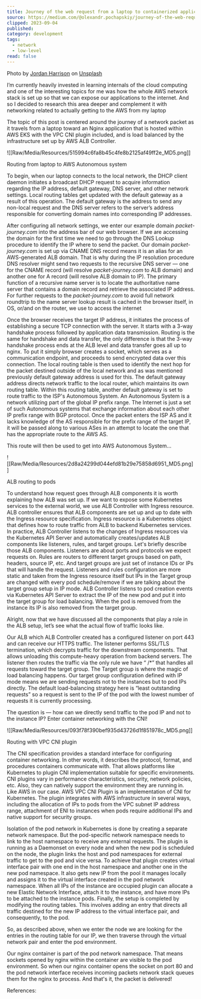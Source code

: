 ```yaml
---
title: Journey of the web request from a laptop to containerized application
source: https://medium.com/@olexandr.pochapskiy/journey-of-the-web-request-from-a-laptop-to-containerized-application-9f6ea4211bb9
clipped: 2023-09-04
published: 
category: development
tags:
  - network
  - low-level
read: false
---
```


Photo by [Jordan Harrison](https://unsplash.com/@jordanharrison?utm_source=medium&utm_medium=referral) on [Unsplash](https://unsplash.com/?utm_source=medium&utm_medium=referral)

I’m currently heavily invested in learning internals of the cloud computing and one of the interesting topics for me was how the whole AWS network stack is set up so that we can expose our applications to the internet. And so I decided to research this area deeper and complement it with networking related to actually getting to the AWS from my laptop

The topic of this post is centered around the journey of a network packet as it travels from a laptop toward an Nginx application that is hosted within AWS EKS with the VPC CNI plugin included, and is load balanced by the infrastructure set up by AWS ALB Controller.

![[Raw/Media/Resources/515994c6fa8b45c4fe8b2125af49ff2e_MD5.png]]

Routing from laptop to AWS Autonomous system

To begin, when our laptop connects to the local network, the DHCP client daemon initiates a broadcast DHCP request to acquire information regarding the IP address, default gateway, DNS server, and other network settings. Local routing tables get updated with the default gateway as a result of this operation. The default gateway is the address to send any non-local request and the DNS server refers to the server’s address responsible for converting domain names into corresponding IP addresses.

After configuring all network settings, we enter our example domain *packet-journey.com* into the address bar of our web browser. If we are accessing the domain for the first time we need to go through the DNS Lookup procedure to identify the IP where to send the packet. Our domain *packet-journey.com* is set up via CNAME DNS record means it is an alias for an AWS-generated ALB domain. That is why during the IP resolution procedure DNS resolver might send two requests to the recursive DNS server — one for the CNAME record (will resolve *packet-journey.com* to ALB domain) and another one for A record (will resolve ALB domain to IP). The primary function of a recursive name server is to locate the authoritative name server that contains a domain record and retrieve the associated IP address. For further requests to the *packet-journey.com* to avoid full network roundtrip to the name server lookup result is cached in the browser itself, in OS, or/and on the router, we use to access the internet

Once the browser receives the target IP address, it initiates the process of establishing a secure TCP connection with the server. It starts with a 3-way handshake process followed by application data transmission. Routing is the same for handshake and data transfer, the only difference is that the 3-way handshake process ends at the ALB level and data transfer goes all up to nginx. To put it simply browser creates a socket, which serves as a communication endpoint, and proceeds to send encrypted data over this connection. The local routing table is then used to identify the next hop for the packet destined outside of the local network and as was mentioned previously default gateway address is used for this. The default gateway address directs network traffic to the local router, which maintains its own routing table. Within this routing table, another default gateway is set to route traffic to the ISP's Autonomous System. An Autonomous System is a network utilizing part of the global IP prefix range. The Internet is just a set of such Autonomous systems that exchange information about each other IP prefix range with BGP protocol. Once the packet enters the ISP AS and it lacks knowledge of the AS responsible for the prefix range of the target IP, it will be passed along to various ASes in an attempt to locate the one that has the appropriate route to the AWS AS.

This route will then be used to get into AWS Autonomous System…

![[Raw/Media/Resources/2d8a24299d044efd81b29e75858d6951_MD5.png]]

ALB routing to pods

To understand how request goes through ALB components it is worth explaining how ALB was set up. If we want to expose some Kubernetes services to the external world, we use ALB Controller with Ingress resource. ALB controller ensures that ALB components are set up and up to date with the Ingress resource specification. Ingress resource is a Kubernetes object that defines how to route traffic from ALB to backend Kubernetes services. In practice, ALB Controller listens to the changes of Ingress resources via the Kubernetes API Server and automatically creates/updates ALB components like listeners, rules, and target groups. Let's briefly describe those ALB components. Listeners are about ports and protocols we expect requests on. Rules are routers to different target groups based on path, headers, source IP, etc. And target groups are just set of instance IDs or IPs that will handle the request. Listeners and rules configuration are more static and taken from the Ingress resource itself but IPs in the Target group are changed with every pod schedule/remove if we are talking about the target group setup in IP mode. ALB Controller listens to pod creation events via Kubernetes API Server to extract the IP of the new pod and put it into the target group for load balancing. When the pod is removed from the instance its IP is also removed from the target group.

Alright, now that we have discussed all the components that play a role in the ALB setup, let’s see what the actual flow of traffic looks like.

Our ALB which ALB Controller created has a configured listener on port 443 and can receive our HTTPS traffic. The listener performs SSL/TLS termination, which decrypts traffic for the downstream components. That allows unloading this compute-heavy operation from backend servers. The listener then routes the traffic via the only rule we have “ /\*” that handles all requests toward the target group. The Target group is where the magic of load balancing happens. Our target group configuration defined with IP mode means we are sending requests not to the instances but to pod IPs directly. The default load-balancing strategy here is “least outstanding requests” so a request is sent to the IP of the pod with the lowest number of requests it is currently processing.

The question is — how can we directly send traffic to the pod IP and not to the instance IP? Enter container networking with the CNI!

![[Raw/Media/Resources/093f78f390bef935d43726d1f851978c_MD5.png]]

Routing with VPC CNI plugin

The CNI specification provides a standard interface for configuring container networking. In other words, it describes the protocol, format, and procedures containers communicate with. That allows platforms like Kubernetes to plugin CNI implementation suitable for specific environments. CNI plugins vary in performance characteristics, security, network policies, etc. Also, they can natively support the environment they are running in. Like AWS in our case. AWS VPC CNI Plugin is an implementation of CNI for Kubernetes. The plugin integrates with AWS infrastructure in several ways, including the allocation of IPs to pods from the VPC subnet IP address range, attachment of ENI to instances when pods require additional IPs and native support for security groups.

Isolation of the pod network in Kubernetes is done by creating a separate network namespace. But the pod-specific network namespace needs to link to the host namespace to receive any external requests. The plugin is running as a Daemonset on every node and when the new pod is scheduled on the node, the plugin links the host and pod namespaces for external traffic to get to the pod and vice versa. To achieve that plugin creates virtual interface pair with one end in the host namespace and another one in the new pod namespace. It also gets new IP from the pool it manages locally and assigns it to the virtual interface created in the pod network namespace. When all IPs of the instance are occupied plugin can allocate a new Elastic Network Interface, attach it to the instance, and have more IPs to be attached to the instance pods. Finally, the setup is completed by modifying the routing tables. This involves adding an entry that directs all traffic destined for the new IP address to the virtual interface pair, and consequently, to the pod.

So, as described above, when we enter the node we are looking for the entries in the routing table for our IP, we then traverse through the virtual network pair and enter the pod environment.

Our nginx container is part of the pod network namespace. That means sockets opened by nginx within the container are visible to the pod environment. So when our nginx container opens the socket on port 80 and the pod network interface receives incoming packets network stack queues them for the nginx to process. And that's it, the packet is delivered!

References: